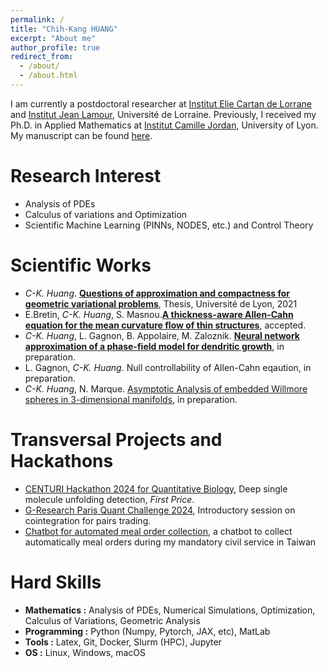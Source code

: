 ```yaml
---
permalink: /
title: "Chih-Kang HUANG"
excerpt: "About me"
author_profile: true
redirect_from: 
  - /about/
  - /about.html
---
```


I am currently a postdoctoral researcher at [Institut Elie Cartan de Lorrane](https://iecl.univ-lorraine.fr) and [Institut Jean Lamour](https://ijl.univ-lorraine.fr), Université de Lorraine. Previously, I received my Ph.D. in Applied Mathematics at [Institut Camille Jordan](https://math.univ-lyon1.fr/icj/), University of Lyon. My manuscript can be found [here](https://theses.hal.science/tel-03584255). 

<!--I finished my mandatory military and civil service in July 2023. I am currently open to research-driven positions in Data Science/Machine Learning or Quantitative Research.-->


Research Interest
======
* Analysis of PDEs
* Calculus of variations and Optimization
* Scientific Machine Learning (PINNs, NODES, etc.) and Control Theory


Scientific Works
======
* *C-K. Huang*. [**Questions of approximation and compactness for geometric variational problems**](https://theses.hal.science/tel-03584255), Thesis, Université de Lyon, 2021
* E.Bretin, *C-K. Huang*, S. Masnou.[**A thickness-aware Allen-Cahn equation for the mean curvature flow of thin structures**](https://arxiv.org/abs/2310.10272), accepted.
* *C-K. Huang*, L. Gagnon, B. Appolaire, M. Zaloznik. [**Neural network approximation of a phase-field model for dendritic growth**](), in preparation.
* L. Gagnon, *C-K. Huang*. Null controllability of Allen-Cahn eqaution, in preparation.
* *C-K. Huang*, N. Marque. [Asymptotic Analysis of embedded Willmore spheres in 3-dimensional manifolds](https://arxiv.org/abs/1710.08732), in preparation.

Transversal Projects and Hackathons
======
* [CENTURI Hackathon 2024 for Quantitative Biology](https://github.com/CENTURI-Hackathon-2024), Deep single molecule unfolding detection, *First Price*. 
* [G-Research Paris Quant Challenge 2024](https://www.gresearch.com/events/paris-quant-challenge/), Introductory session on cointegration for pairs trading.
* [Chatbot for automated meal order collection](https://github.com/CheesyPicodon/nca-linebot), a chatbot to collect automatically meal orders during my mandatory civil service in Taiwan
<!--* [Physic-Informed Neural Networks to solve PDEs](/portfolio/portfolio-2)-->
<!--* [How to determinate if two real estates correspond to the same](/portfolio/portfolio-1)-->

Hard Skills
======
* **Mathematics :** Analysis of PDEs, Numerical Simulations, Optimization, Calculus of Variations, Geometric Analysis 
* **Programming :** Python (Numpy, Pytorch, JAX, etc), MatLab
* **Tools :** Latex, Git, Docker, Slurm (HPC), Jupyter
* **OS :** Linux, Windows, macOS  


<!-- Like many other Jekyll-based GitHub Pages templates, academicpages makes you separate the website's content from its form. The content & metadata of your website are in structured markdown files, while various other files constitute the theme, specifying how to transform that content & metadata into HTML pages. You keep these various markdown (.md), YAML (.yml), HTML, and CSS files in a public GitHub repository. Each time you commit and push an update to the repository, the [GitHub pages](https://pages.github.com/) service creates static HTML pages based on these files, which are hosted on GitHub's servers free of charge. -->

<!-- Many of the features of dynamic content management systems (like Wordpress) can be achieved in this fashion, using a fraction of the computational resources and with far less vulnerability to hacking and DDoSing. You can also modify the theme to your heart's content without touching the content of your site. If you get to a point where you've broken something in Jekyll/HTML/CSS beyond repair, your markdown files describing your talks, publications, etc. are safe. You can rollback the changes or even delete the repository and start over -- just be sure to save the markdown files! Finally, you can also write scripts that process the structured data on the site, such as [this one](https://github.com/academicpages/academicpages.github.io/blob/master/talkmap.ipynb) that analyzes metadata in pages about talks to display [a map of every location you've given a talk](https://academicpages.github.io/talkmap.html). -->

<!-- Getting started -->
<!-- ====== -->
<!-- 1. Upload any files (like PDFs, .zip files, etc.) to the files/ directory. They will appear at https://[your GitHub username].github.io/files/example.pdf.   -->
<!-- 1. Check status by going to the repository settings, in the "GitHub pages" section -->
<!---->
<!-- Site-wide configuration -->
<!-- ------ -->
<!-- The main configuration file for the site is in the base directory in [_config.yml](https://github.com/academicpages/academicpages.github.io/blob/master/_config.yml), which defines the content in the sidebars and other site-wide features. You will need to replace the default variables with ones about yourself and your site's github repository. The configuration file for the top menu is in [_data/navigation.yml](https://github.com/academicpages/academicpages.github.io/blob/master/_data/navigation.yml). For example, if you don't have a portfolio or blog posts, you can remove those items from that navigation.yml file to remove them from the header.  -->
<!---->
<!-- Create content & metadata -->
<!-- ------ -->
<!-- For site content, there is one markdown file for each type of content, which are stored in directories like _publications, _talks, _posts, _teaching, or _pages. For example, each talk is a markdown file in the [_talks directory](https://github.com/academicpages/academicpages.github.io/tree/master/_talks). At the top of each markdown file is structured data in YAML about the talk, which the theme will parse to do lots of cool stuff. The same structured data about a talk is used to generate the list of talks on the [Talks page](https://academicpages.github.io/talks), each [individual page](https://academicpages.github.io/talks/2012-03-01-talk-1) for specific talks, the talks section for the [CV page](https://academicpages.github.io/cv), and the [map of places you've given a talk](https://academicpages.github.io/talkmap.html) (if you run this [python file](https://github.com/academicpages/academicpages.github.io/blob/master/talkmap.py) or [Jupyter notebook](https://github.com/academicpages/academicpages.github.io/blob/master/talkmap.ipynb), which creates the HTML for the map based on the contents of the _talks directory). -->
<!---->
<!-- **Markdown generator** -->
<!---->
<!-- I have also created [a set of Jupyter notebooks](https://github.com/academicpages/academicpages.github.io/tree/master/markdown_generator -->
<!-- ) that converts a CSV containing structured data about talks or presentations into individual markdown files that will be properly formatted for the academicpages template. The sample CSVs in that directory are the ones I used to create my own personal website at stuartgeiger.com. My usual workflow is that I keep a spreadsheet of my publications and talks, then run the code in these notebooks to generate the markdown files, then commit and push them to the GitHub repository. -->

<!-- How to edit your site's GitHub repository -->
<!-- ------ -->
<!-- Many people use a git client to create files on their local computer and then push them to GitHub's servers. If you are not familiar with git, you can directly edit these configuration and markdown files directly in the github.com interface. Navigate to a file (like [this one](https://github.com/academicpages/academicpages.github.io/blob/master/_talks/2012-03-01-talk-1.md) and click the pencil icon in the top right of the content preview (to the right of the "Raw | Blame | History" buttons). You can delete a file by clicking the trashcan icon to the right of the pencil icon. You can also create new files or upload files by navigating to a directory and clicking the "Create new file" or "Upload files" buttons.  -->
<!---->
<!-- Example: editing a markdown file for a talk -->
<!-- ![Editing a markdown file for a talk](/images/editing-talk.png) -->
<!---->
<!-- For more info -->
<!-- ------ -->
<!-- More info about configuring academicpages can be found in [the guide](https://academicpages.github.io/markdown/). The [guides for the Minimal Mistakes theme](https://mmistakes.github.io/minimal-mistakes/docs/configuration/) (which this theme was forked from) might also be helpful. -->
